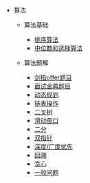 

* 算法

  * 算法基础

    * [排序算法](./docs/notes/algorithm/算法基础/排序算法)
    * [中位数和选择算法](./docs/notes/algorithm/算法基础/选择算法和中位数)
  * 算法题解
  
    * [剑指offer题目](./docs/notes/algorithm/forLet_new/剑指Offer.md)
    * [面试金典题目](./docs/notes/algorithm/forLet_new/面试金典.md)
    * [动态规划](./docs/notes/algorithm/forLet_new/动态规划.md)
    * [链表操作](./docs/notes/algorithm/forLet_new/链表.md)
    * [二叉树](./docs/notes/algorithm/forLet_new/二叉树.md)
    * [滑动窗口](./docs/notes/algorithm/forLet_new/滑动窗口.md)
    * [二分](./docs/notes/algorithm/forLet_new/二分.md)
    * [双指针](./docs/notes/algorithm/forLet_new/双指针.md)
    * [深度/广度优先](./docs/notes/algorithm/forLet_new/dfs_bfs.md)
    * [回溯](./docs/notes/algorithm/forLet_new/回溯.md)
    * [贪心](./docs/notes/algorithm/forLet_new/贪心.md)
    * [一般问题](./docs/notes/algorithm/forLet_new/general.md)
    


